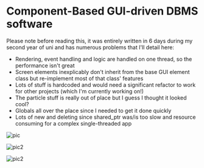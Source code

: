 # Component-Based GUI-driven DBMS software
Please note before reading this, it was entirely written in 6 days during my second year of uni and has numerous problems that I'll detail here:
* Rendering, event handling and logic are handled on one thread, so the performance isn't great
* Screen elements inexplicably don't inherit from the base GUI element class but re-implement most of that class' features
* Lots of stuff is hardcoded and would need a significant refactor to work for other projects (which I'm currently working on!)
* The particle stuff is really out of place but I guess I thought it looked cool?
* Globals all over the place since I needed to get it done quickly
* Lots of new and deleting since shared_ptr was/is too slow and resource consuming for a complex single-threaded app

![pic](https://i.imgur.com/8ZMPfcL.png)

![pic2](https://i.imgur.com/bHhG2fB.png)

![pic2](https://i.imgur.com/ezoqErt.png)
